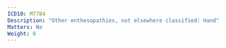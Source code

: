 ```yaml
---
ICD10: M7784
Description: "Other enthesopathies, not elsewhere classified: Hand"
Matters: No
Weight: 0
---
```

